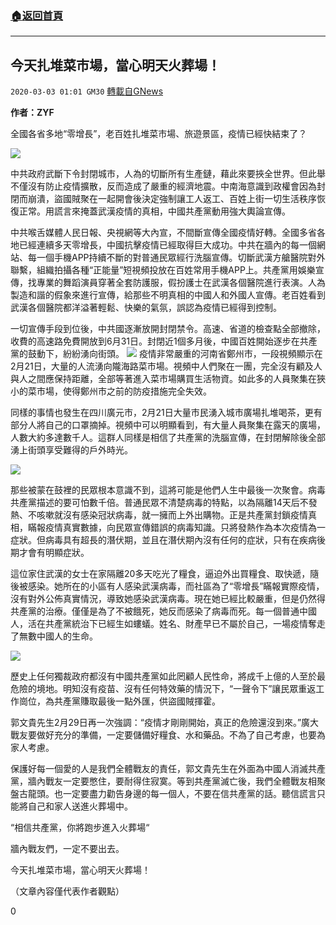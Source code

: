 ###  [:house:返回首頁](https://github.com/ourhimalayas/txt)
---

## 今天扎堆菜市場，當心明天火葬場！
`2020-03-03 01:01 GM30` [轉載自GNews](https://gnews.org/zh-hant/129293/)

**作者：ZYF**

全國各省多地“零增長”，老百姓扎堆菜市場、旅遊景區，疫情已經快結束了？

![](https://s3-ap-northeast-1.amazonaws.com/news.guo.offload.media/wp-content/uploads/2020/03/01211636/%E5%9B%BE%E7%89%871-7.png)

中共政府武斷下令封閉城市，人為的切斷所有生產鏈，藉此來要挾全世界。但此舉不僅沒有防止疫情擴散，反而造成了嚴重的經濟地震。中南海意識到政權會因為封閉而崩潰，盜國賊聚在一起開會後決定強制讓工人返工、百姓上街一切生活秩序恢復正常。用謊言來掩蓋武漢疫情的真相，中國共產黨動用強大輿論宣傳。

中共喉舌媒體人民日報、央視網等大內宣，不間斷宣傳全國疫情好轉。全國多省各地已經連續多天零增長，中國抗擊疫情已經取得巨大成功。中共在牆內的每一個網站、每一個手機APP持續不斷的對普通民眾經行洗腦宣傳。切斷武漢方艙醫院對外聯繫，組織拍攝各種“正能量”短視頻投放在百姓常用手機APP上。共產黨用娛樂宣傳，找專業的舞蹈演員穿著全套防護服，假扮護士在武漢各個醫院進行表演。人為製造和諧的假象來進行宣傳，給那些不明真相的中國人和外國人宣傳。老百姓看到武漢各個醫院都洋溢著輕鬆、快樂的氣氛，誤認為疫情已經得到控制。

一切宣傳手段到位後，中共國逐漸放開封閉禁令。高速、省道的檢查點全部撤除，收費的高速路免費開放到6月31日。封閉近1個多月後，中國百姓開始逐步在共產黨的鼓動下，紛紛湧向街頭。
![](https://s3-ap-northeast-1.amazonaws.com/news.guo.offload.media/wp-content/uploads/2020/03/01211741/%E5%9B%BE%E7%89%872-10.png)
疫情非常嚴重的河南省鄭州市，一段視頻顯示在2月21日，大量的人流湧向隴海路菜市場。視頻中人們聚在一團，完全沒有顧及人與人之間應保持距離，全部等著進入菜市場購買生活物資。如此多的人員聚集在狹小的菜市場，使得鄭州市之前的防疫措施完全失效。

同樣的事情也發生在四川廣元市，2月21日大量市民湧入城市廣場扎堆喝茶，更有部分人將自己的口罩摘掉。視頻中可以明顯看到，有大量人員聚集在露天的廣場，人數大約多達數千人。這群人同樣是相信了共產黨的洗腦宣傳，在封閉解除後全部湧上街頭享受難得的戶外時光。

![](https://s3-ap-northeast-1.amazonaws.com/news.guo.offload.media/wp-content/uploads/2020/03/01211852/%E5%9B%BE%E7%89%873-5.png)

那些被蒙在鼓裡的民眾根本意識不到，這將可能是他們人生中最後一次聚會。病毒共產黨描述的要可怕數千倍。普通民眾不清楚病毒的特點，以為隔離14天后不發熱、不咳嗽就沒有感染冠狀病毒，就一擁而上外出購物。正是共產黨封鎖疫情真相，瞞報疫情真實數據，向民眾宣傳錯誤的病毒知識。只將發熱作為本次疫情為一症狀。但病毒具有超長的潛伏期，並且在潛伏期內沒有任何的症狀，只有在疾病後期才會有明顯症狀。

這位家住武漢的女士在家隔離20多天吃光了糧食，逼迫外出買糧食、取快遞，隨後被感染。她所在的小區有人感染武漢病毒，而社區為了“零增長”瞞報實際疫情，沒有對外公佈真實情況，導致她感染武漢病毒。現在她已經比較嚴重，但是仍然得共產黨的治療。僅僅是為了不被餓死，她反而感染了病毒而死。每一個普通中國人，活在共產黨統治下已經生如螻蟻。姓名、財產早已不屬於自己，一場疫情奪走了無數中國人的生命。

![](https://s3-ap-northeast-1.amazonaws.com/news.guo.offload.media/wp-content/uploads/2020/03/01212034/%E5%9B%BE%E7%89%874-4.png)

歷史上任何獨裁政府都沒有中國共產黨如此罔顧人民性命，將成千上億的人至於最危險的境地。明知沒有疫苗、沒有任何特效藥的情況下，“一聲令下”讓民眾重返工作崗位，為共產黨賺取最後一點外匯，供盜國賊揮霍。

郭文貴先生2月29日再一次強調：“疫情才剛剛開始，真正的危險還沒到來。”廣大戰友要做好充分的準備，一定要儲備好糧食、水和藥品。不為了自己考慮，也要為家人考慮。

保護好每一個愛的人是我們全體戰友的責任，郭文貴先生在外面為中國人消滅共產黨，牆內戰友一定要憋住，要耐得住寂寞。等到共產黨滅亡後，我們全體戰友相聚盤古龍頭。也一定要盡力勸告身邊的每一個人，不要在信共產黨的話。聽信謊言只能將自己和家人送進火葬場中。

“相信共產黨，你將跑步進入火葬場“

牆內戰友們，一定不要出去。

今天扎堆菜市場，當心明天火葬場！

（文章內容僅代表作者觀點）

0
